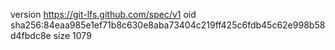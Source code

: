 version https://git-lfs.github.com/spec/v1
oid sha256:84eaa985e1ef71b8c630e8aba73404c219ff425c6fdb45c62e998b58d4fbdc8e
size 1079
